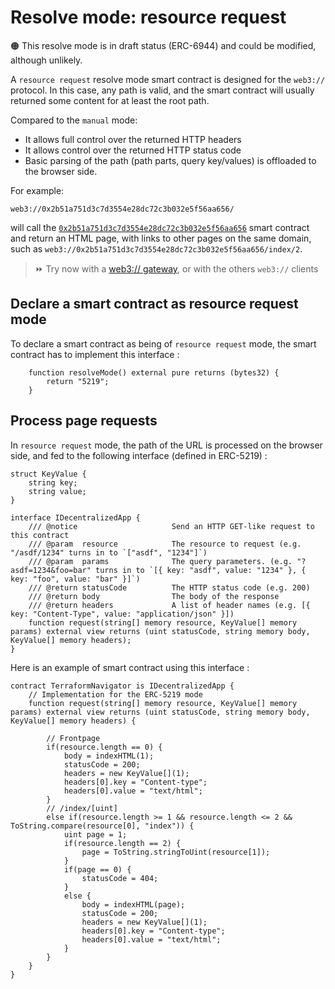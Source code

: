 # Resolve mode: resource request

🟠 This resolve mode is in draft status (ERC-6944) and could be modified, although unlikely.

A ``resource request`` resolve mode smart contract is designed for the ``web3://`` protocol. In this case, any path is valid, and the smart contract will usually returned some content for at least the root path.

Compared to the ``manual`` mode:

- It allows full control over the returned HTTP headers
- It allows control over the returned HTTP status code
- Basic parsing of the path (path parts, query key/values) is offloaded to the browser side.

For example:

```
web3://0x2b51a751d3c7d3554e28dc72c3b032e5f56aa656/
```

will call the [``0x2b51a751d3c7d3554e28dc72c3b032e5f56aa656``](https://etherscan.io/address/0x2b51a751d3c7d3554e28dc72c3b032e5f56aa656) smart contract and return an HTML page, with links to other pages on the same domain, such as ``web3://0x2b51a751d3c7d3554e28dc72c3b032e5f56aa656/index/2``.

> ⏩ Try now with a [web3:// gateway](https://0x2b51a751d3c7d3554e28dc72c3b032e5f56aa656.w3eth.io/), or with the others ``web3://`` clients


## Declare a smart contract as resource request mode

To declare a smart contract as being of ``resource request`` mode, the smart contract has to implement this interface : 

```
    function resolveMode() external pure returns (bytes32) {
        return "5219";
    }
```


## Process page requests

In ``resource request`` mode, the path of the URL is processed on the browser side, and fed to the following interface (defined in ERC-5219) : 

```
struct KeyValue {
    string key;
    string value;
}

interface IDecentralizedApp {
    /// @notice                     Send an HTTP GET-like request to this contract
    /// @param  resource            The resource to request (e.g. "/asdf/1234" turns in to `["asdf", "1234"]`)
    /// @param  params              The query parameters. (e.g. "?asdf=1234&foo=bar" turns in to `[{ key: "asdf", value: "1234" }, { key: "foo", value: "bar" }]`)
    /// @return statusCode          The HTTP status code (e.g. 200)
    /// @return body                The body of the response
    /// @return headers             A list of header names (e.g. [{ key: "Content-Type", value: "application/json" }])
    function request(string[] memory resource, KeyValue[] memory params) external view returns (uint statusCode, string memory body, KeyValue[] memory headers);
}
```

Here is an example of smart contract using this interface : 

```
contract TerraformNavigator is IDecentralizedApp {
    // Implementation for the ERC-5219 mode
    function request(string[] memory resource, KeyValue[] memory params) external view returns (uint statusCode, string memory body, KeyValue[] memory headers) {

        // Frontpage
        if(resource.length == 0) {
            body = indexHTML(1);
            statusCode = 200;
            headers = new KeyValue[](1);
            headers[0].key = "Content-type";
            headers[0].value = "text/html";
        }
        // /index/[uint]
        else if(resource.length >= 1 && resource.length <= 2 && ToString.compare(resource[0], "index")) {
            uint page = 1;
            if(resource.length == 2) {
                page = ToString.stringToUint(resource[1]);
            }
            if(page == 0) {
                statusCode = 404;
            }
            else {
                body = indexHTML(page);
                statusCode = 200;
                headers = new KeyValue[](1);
                headers[0].key = "Content-type";
                headers[0].value = "text/html";
            }
        }
    }
}
```